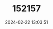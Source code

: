 ---
title: "152157"
category: "Escobaria dasyacantha"
draft: false
date: 2024-02-22 13:03:51
languages:
  Spanish; Castilian: ["Biznaga-Escobar de Espinas Gruesas"]
  English: ["Big Bend Foxtail Cactus"]
---